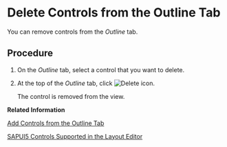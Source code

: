 <!-- loio04ad947057164831894071736578ef9e -->

# Delete Controls from the Outline Tab

You can remove controls from the *Outline* tab.



## Procedure

1.  On the *Outline* tab, select a control that you want to delete.

2.  At the top of the *Outline* tab, click ![Delete icon](images/delete_button_webide2_3866aba.jpg).

    The control is removed from the view.


**Related Information**  


[Add Controls from the Outline Tab](add-controls-from-the-outline-tab-1cf5a5b.md "You can add controls to the canvas from the Outline tab.")

[SAPUI5 Controls Supported in the Layout Editor](sapui5-controls-supported-in-the-layout-editor-c5d123e.md "Provides a list of SAPUI5 controls that are supported in the layout editor.")

